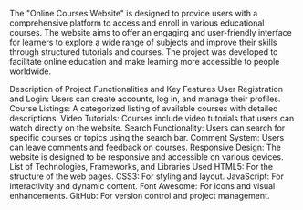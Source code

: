 The "Online Courses Website" is designed to provide users with a comprehensive platform to access and enroll in various educational courses. The website aims to offer an engaging and user-friendly interface for learners to explore a wide range of subjects and improve their skills through structured tutorials and courses. The project was developed to facilitate online education and make learning more accessible to people worldwide.

Description of Project Functionalities and Key Features
User Registration and Login: Users can create accounts, log in, and manage their profiles.
Course Listings: A categorized listing of available courses with detailed descriptions.
Video Tutorials: Courses include video tutorials that users can watch directly on the website.
Search Functionality: Users can search for specific courses or topics using the search bar.
Comment System: Users can leave comments and feedback on courses.
Responsive Design: The website is designed to be responsive and accessible on various devices.
List of Technologies, Frameworks, and Libraries Used
HTML5: For the structure of the web pages.
CSS3: For styling and layout.
JavaScript: For interactivity and dynamic content.
Font Awesome: For icons and visual enhancements.
GitHub: For version control and project management.
